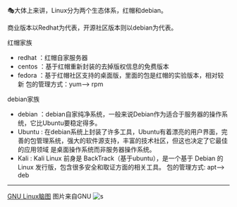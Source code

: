 🎭大体上来讲，Linux分为两个生态体系，红帽和debian。

商业版本以Redhat为代表，开源社区版本则以debian为代表。

红帽家族
- redhat ：红帽自家服务器
- centos ：基于红帽重新封装的去掉版权信息的免费版本
- fedora ：基于红帽社区支持的桌面版，里面的包是红帽的实验版本，相对较新
包的管理方式：yum--> rpm

debian家族
- debian ：debian自家纯净系统，一般来说Debian作为适合于服务器的操作系统，它比Ubuntu要稳定得多。
- Ubuntu : 在debian系统上封装了许多工具，Ubuntu有着漂亮的用户界面，完善的包管理系统，强大的软件源支持，丰富的技术社区，但这也决定了它最佳的应用领域  是桌面操作系统而非服务器操作系统。
- Kali : Kali Linux 前身是 BackTrack（基于ubuntu），是一个基于 Debian 的 Linux 发行版，包含很多安全和取证方面的相关工具。
包的管理方式: apt--> deb

--------------------

[GNU Linux脑图](https://upload.wikimedia.org/wikipedia/commons/1/1b/Linux_Distribution_Timeline.svg) 图片来自GNU
![s](https://upload.wikimedia.org/wikipedia/commons/1/1b/Linux_Distribution_Timeline.svg)
